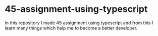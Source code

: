 # 45-assignment-using-typescript
In this repository I made 45 assignment using typescript and from this I learn many things which help me to become a better developer.
